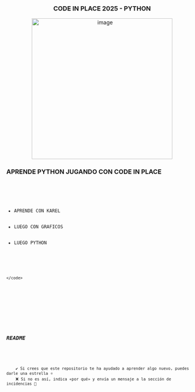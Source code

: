 <div>
  <h3 align="center">CODE IN PLACE 2025 - PYTHON</h3>
</div>

<div>
  <p align="center" dir="auto">
    <a href="https://codeinplace.stanford.edu" rel="nofollow">
    <img width="370" height="370" alt="image" src="https://github.com/user-attachments/assets/c4b57d7a-a878-4219-a00d-4ab1565bb2bd" />
    </a>
  </p>
</div>

<div>
  <h3>APRENDE PYTHON JUGANDO CON CODE IN PLACE</h3>
  <pre>
    <code>
    <ul>
      <li>APRENDE CON KAREL</li>
      <li>LUEGO CON GRAFICOS</li>
      <li>LUEGO PYTHON</li>
    </ul>
      
    </code>
    
  </pre>
</div>

<div>
   <h3><b><i>README</i></b></h3>
  <pre>
    <code>
    ✔️ Si crees que este repositorio te ha ayudado a aprender algo nuevo, puedes darle una estrella ⭐   
    ❌ Si no es así, indica «por qué» y envía un mensaje a la sección de incidencias 🚩   
    </code>  
  </pre> 
</div>


